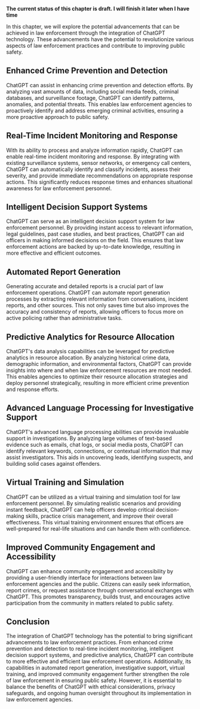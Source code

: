**The current status of this chapter is draft. I will finish it later when I have time**

In this chapter, we will explore the potential advancements that can be achieved in law enforcement through the integration of ChatGPT technology. These advancements have the potential to revolutionize various aspects of law enforcement practices and contribute to improving public safety.

Enhanced Crime Prevention and Detection
---------------------------------------

ChatGPT can assist in enhancing crime prevention and detection efforts. By analyzing vast amounts of data, including social media feeds, criminal databases, and surveillance footage, ChatGPT can identify patterns, anomalies, and potential threats. This enables law enforcement agencies to proactively identify and address emerging criminal activities, ensuring a more proactive approach to public safety.

Real-Time Incident Monitoring and Response
------------------------------------------

With its ability to process and analyze information rapidly, ChatGPT can enable real-time incident monitoring and response. By integrating with existing surveillance systems, sensor networks, or emergency call centers, ChatGPT can automatically identify and classify incidents, assess their severity, and provide immediate recommendations on appropriate response actions. This significantly reduces response times and enhances situational awareness for law enforcement personnel.

Intelligent Decision Support Systems
------------------------------------

ChatGPT can serve as an intelligent decision support system for law enforcement personnel. By providing instant access to relevant information, legal guidelines, past case studies, and best practices, ChatGPT can aid officers in making informed decisions on the field. This ensures that law enforcement actions are backed by up-to-date knowledge, resulting in more effective and efficient outcomes.

Automated Report Generation
---------------------------

Generating accurate and detailed reports is a crucial part of law enforcement operations. ChatGPT can automate report generation processes by extracting relevant information from conversations, incident reports, and other sources. This not only saves time but also improves the accuracy and consistency of reports, allowing officers to focus more on active policing rather than administrative tasks.

Predictive Analytics for Resource Allocation
--------------------------------------------

ChatGPT's data analysis capabilities can be leveraged for predictive analytics in resource allocation. By analyzing historical crime data, demographic information, and environmental factors, ChatGPT can provide insights into where and when law enforcement resources are most needed. This enables agencies to optimize their resource allocation strategies and deploy personnel strategically, resulting in more efficient crime prevention and response efforts.

Advanced Language Processing for Investigative Support
------------------------------------------------------

ChatGPT's advanced language processing abilities can provide invaluable support in investigations. By analyzing large volumes of text-based evidence such as emails, chat logs, or social media posts, ChatGPT can identify relevant keywords, connections, or contextual information that may assist investigators. This aids in uncovering leads, identifying suspects, and building solid cases against offenders.

Virtual Training and Simulation
-------------------------------

ChatGPT can be utilized as a virtual training and simulation tool for law enforcement personnel. By simulating realistic scenarios and providing instant feedback, ChatGPT can help officers develop critical decision-making skills, practice crisis management, and improve their overall effectiveness. This virtual training environment ensures that officers are well-prepared for real-life situations and can handle them with confidence.

Improved Community Engagement and Accessibility
-----------------------------------------------

ChatGPT can enhance community engagement and accessibility by providing a user-friendly interface for interactions between law enforcement agencies and the public. Citizens can easily seek information, report crimes, or request assistance through conversational exchanges with ChatGPT. This promotes transparency, builds trust, and encourages active participation from the community in matters related to public safety.

Conclusion
----------

The integration of ChatGPT technology has the potential to bring significant advancements to law enforcement practices. From enhanced crime prevention and detection to real-time incident monitoring, intelligent decision support systems, and predictive analytics, ChatGPT can contribute to more effective and efficient law enforcement operations. Additionally, its capabilities in automated report generation, investigative support, virtual training, and improved community engagement further strengthen the role of law enforcement in ensuring public safety. However, it is essential to balance the benefits of ChatGPT with ethical considerations, privacy safeguards, and ongoing human oversight throughout its implementation in law enforcement agencies.

